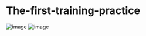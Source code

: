 # The-first-training-practice
![image](https://user-images.githubusercontent.com/80597767/228455982-0713fdd0-f92e-44eb-88e9-a71ade7c246b.png)
![image](https://user-images.githubusercontent.com/80597767/228456084-0f0dad6e-9185-47ca-8edc-020bece80991.png)

